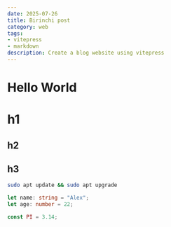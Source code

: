 ```yaml
---
date: 2025-07-26
title: Birinchi post
category: web
tags:
- vitepress
- markdown
description: Create a blog website using vitepress
---
```


# Hello World

# h1
## h2
## h3

```bash
sudo apt update && sudo apt upgrade
```

```typescript
let name: string = "Alex";
let age: number = 22;

const PI = 3.14;
```
